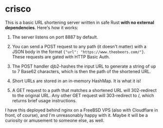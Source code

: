# crisco

This is a basic URL shortening server written in safe Rust **with no external
dependencies**. Here's how it works:

1. The server listens on port 8887 by default.

2. You can send a POST request to any path (it doesn't matter) with a JSON body
   in the format `{"url": "https://www.theobeers.com/"}`. These requests are
   gated with HTTP Basic Auth.

3. The POST handler djb2-hashes the input URL to generate a string of up to 7
   Base62 characters, which is then the path of the shortened URL.

4. Short URLs are stored in an in-memory HashMap. It is what it is!

5. A GET request to a path that matches a shortened URL will 302-redirect to the
   original URL. Any other GET request will 303-redirect to /, which returns
   brief usage instructions.

I have this deployed behind nginx on a FreeBSD VPS (also with Cloudflare in
front, of course), and I'm unreasonably happy with it. Maybe it will be a
curiosity or amusement to someone else, as well.
